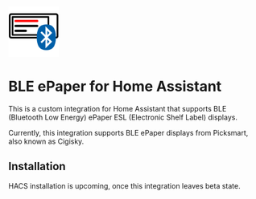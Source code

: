 <img src="media/bleep-icon.svg" width="100">

# BLE ePaper for Home Assistant

This is a custom integration for Home Assistant that supports BLE (Bluetooth Low Energy) ePaper
ESL (Electronic Shelf Label) displays.

Currently, this integration supports BLE ePaper displays from Picksmart, also known as Cigisky.

## Installation

HACS installation is upcoming, once this integration leaves beta state.

